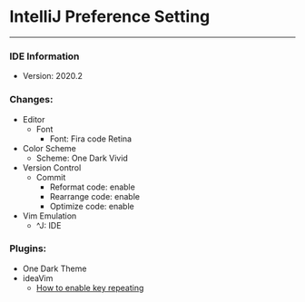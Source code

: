 # IntelliJ Preference Setting
---

### IDE Information
- Version: 2020.2

### Changes:
- Editor
  - Font
    - Font: Fira code Retina
- Color Scheme
  - Scheme: One Dark Vivid
- Version Control
  - Commit
    - Reformat code: enable
    - Rearrange code: enable
    - Optimize code: enable
- Vim Emulation
  - ^J: IDE

### Plugins:
- One Dark Theme
- ideaVim
  - [How to enable key repeating](https://stackoverflow.com/questions/39606031/intellij-key-repeating-idea-vim)